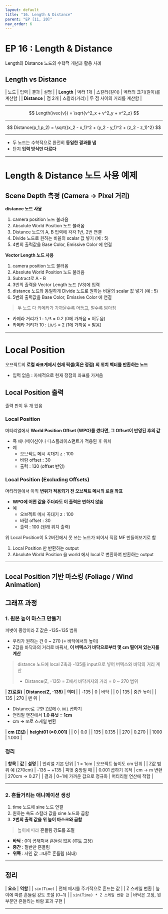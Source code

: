 ```yaml
---
layout: default
title: "16. Length & Distance"
parent: "EP [11, 20]"
nav_order: 6
---
```


# EP 16 : Length & Distance
Length와 Distance 노드의 수학적 개념과 활용 사례

## Length vs Distance

| 노드  | 입력    | 결과   | 설명  |
| **Length**   | 벡터 1개 | 스칼라(길이) | 벡터의 크기(길이)를 계산함 |
| **Distance** | 점 2개  | 스칼라(거리) | 두 점 사이의 거리를 계산함 |

---

$$
Length(\vec{v}) = \sqrt{v^2_x + v^2_y + v^2_z}
$$

---

$$
Distance(p_1,p_2) = \sqrt{(x_2 - x_1)^2 + (y_2 - y_1)^2 + (z_2 - z_1)^2}
$$

---

- 두 노드는 수학적으로 완전히 **동일한 결과를 냄**
- 단지 **입력 방식만 다르다**

---

# Length & Distance 노드 사용 예제
## Scene Depth 측정 (Camera → Pixel 거리)

**distance 노드 사용**
1. camera position 노드 불러옴
2. Absolute World Position 노드 불러옴
3. Distance 노드의 A, B 입력에 각각 1번, 2번 연결
4. Divide 노드로 원하는 비율의 scalar 값 넣기 (예 : 5) 
5. 4번의 출력값을 Base Color, Emissive Color 에 연결

**Vector Length 노드 사용**
1. camera position 노드 불러옴
2. Absolute World Position 노드 불러옴
3. Subtract로 A - B
4. 3번의 출력을 Vector Length 노드 (V3)에 입력
5. distance 노드와 동일하게 Divide 노드로 원하는 비율의 scalar 값 넣기 (예 : 5)
6. 5번의 출력값을 Base Color, Emissive Color 에 연결

> 두 노드 다 카메라가 가까울수록 어둡고, 멀수록 밝아짐

- 카메라 거리가 1 : `1/5` = 0.2 (0에 가까움 = 어두움)
- 카메라 거리가 10 : `10/5` = 2 (1에 가까움 = 밝음)

---

# Local Position
오브젝트의 **로컬 좌표계에서 현재 픽셀(혹은 정점) 의 위치 벡터를 반환하는 노드**

- 입력 없음 : 자체적으로 현재 정점의 좌표를 가져옴

## Local Position 출력
출력 핀이 두 개 있음

### Local Position
머티리얼에서 **World Position Offset (WPO)를 썼다면, 그 Offset이 반영된 후의 값**

- 즉 애니메이션이나 디스플레이스먼트가 적용된 후 위치
- 예 
  - 오브젝트 메시 꼭대기 z : 100
  - 바람 offset : 30
  - 출력 : 130 (offset 반영)

### Local Position (Excluding Offsets)
머티리얼에서 아직 **변위가 적용되기 전 오브젝트 메시의 로컬 좌표**

- **WPO에 어떤 값을 주더라도 이 출력은 변하지 않음**
- 예 
  - 오브젝트 메시 꼭대기 z : 100
  - 바람 offset : 30
  - 출력 : 100 (원래 위치 출력)

위 Local Position이 5.2버전에서 못 쓰는 노드가 되어서 직접 MF 만들어보기로 함

1. Local Position 만 반환하는 output
2. Absolute World Position 을 world 에서 local로 변환하여 반환하는 output

---

## Local Position 기반 마스킹 (Foliage / Wind Animation)

## 그래프 과정
### 1. 원본 높이 마스크 만들기
피벗이 중앙이라 Z 값은 -135~135 범위

- 우리가 원하는 건 0 ~ 270 (= 바닥에서의 높이)
- Z값을 바닥과의 거리로 바꿔서, **이 버텍스가 바닥으로부터 몇 cm 떨어져 있는지를 계산**
  
> distance 노드에 local Z축과 -135를 input으로 넣어 버텍스와 바닥의 거리 계산
> - Distance(Z, -135) = Z에서 바닥까지의 거리 = 0 ~ 270 범위

| **Z(로컬)** | **Distance(Z, -135)** | **의미**    |
| -135  | 0                 | 바닥    |
| 0     | 135               | 중간 높이 |
| 135   | 270               | 맨 위   |

- Distance로 구한 Z값에 `0.001` 곱하기
- 언리얼 엔진에서 **1.0 유닛 = 1cm**
- cm → m로 스케일 변환

| **cm (Z값)** | **height01 (×0.001)** |
| 0       | 0.0               |
| 135     | 0.135             |
| 270     | 0.270             |
| 1000    | 1.000             |

### 정리

| **항목**              | **값**              | **설명**           |
| 언리얼 기본 단위       | 1 = 1cm          | 오브젝트 높이도 cm 단위 |
| Z값 범위 예 (270cm) | -135 ~ +135      | 피벗 중앙일 때     |
| 0.001 곱하기 목적    | cm → m 변환        | 270cm → 0.27 |
| 결과              | 0~1에 가까운 값으로 정규화 | 머티리얼 연산에 적합  |

---

### 2. 흔들거리는 애니메이션 생성
1. time 노드에 sine 노드 연결
2. 원하는 속도 스칼라 값을 sine 노드와 곱함
3. **2번의 출력 값을 위 높이 마스크와 곱함**

> 높이에 따라 **흔들림 강도를 조절**

- **바닥** : 0이 곱해져서 흔들림 없음 (루트 고정)
- **중간** : 절반만 흔들림
- **위쪽** : 사인 값 그대로 흔들림 (최대)

---

## 정리

| **요소**                         | **역할**                         |
| `sin(Time)`                | 전체 메시를 주기적으로 흔드는 값         |
| Z 스케일 변환   | 높이에 따른 흔들림 강도 조절 (0~1)     |
| `sin(Time) * Z 스케일 변환 값` | 바닥은 고정, 윗부분만 흔들리는 바람 효과 구현 |

---

